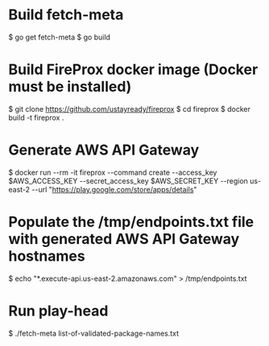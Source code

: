 # Build fetch-meta

$ go get fetch-meta
$ go build

# Build FireProx docker image (Docker must be installed)

$ git clone https://github.com/ustayready/fireprox 
$ cd fireprox
$ docker build -t fireprox .

# Generate AWS API Gateway

$ docker run --rm -it fireprox --command create --access_key $AWS_ACCESS_KEY --secret_access_key $AWS_SECRET_KEY --region us-east-2 --url "https://play.google.com/store/apps/details"

# Populate the /tmp/endpoints.txt file with generated AWS API Gateway hostnames

$ echo "*.execute-api.us-east-2.amazonaws.com" > /tmp/endpoints.txt

# Run play-head

$ ./fetch-meta list-of-validated-package-names.txt

